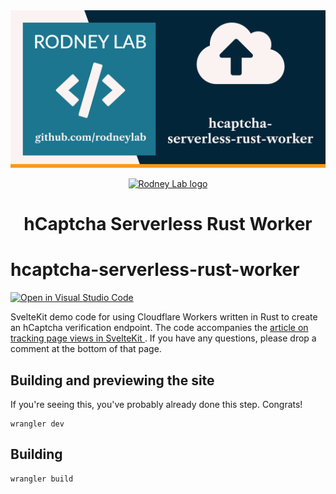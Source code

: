 <img src="./images/rodneylab-github-hcaptcha-serverless-rust-worker.png" alt="Rodney Lab hcaptcha-serverless-rust-worker Github banner">

<p align="center">
  <a aria-label="Open Rodney Lab site" href="https://rodneylab.com" rel="nofollow noopener noreferrer">
    <img alt="Rodney Lab logo" src="https://rodneylab.com/assets/icon.png" width="60" />
  </a>
</p>
<h1 align="center">
  hCaptcha Serverless Rust Worker
</h1>

# hcaptcha-serverless-rust-worker

[![Open in Visual Studio Code](https://open.vscode.dev/badges/open-in-vscode.svg)](https://open.vscode.dev/rodneylab/hcaptcha-serverless-rust-worker)

SvelteKit demo code for using Cloudflare Workers written in Rust to create an hCaptcha verification endpoint. The code accompanies the <a aria-label="Open Rodney Lab blog post on using Rust Cloud flare Workers" href="https://rodneylab.com/using-rust-cloudflare-workers/">article on tracking page views in SvelteKit </a>. If you have any questions, please drop a comment at the bottom of that page.

## Building and previewing the site

If you're seeing this, you've probably already done this step. Congrats!

```shell
wrangler dev
```

## Building

```bash
wrangler build
```
